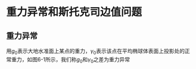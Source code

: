 # 重力异常和斯托克司边值问题

## 重力异常

用$g_0$表示大地水准面上某点的重力，$\gamma_0$表示该点在平均椭球体表面上投影处的正常重力，如图6-1所示，我们称$g_0$和$\gamma_0$之差为重力异常
